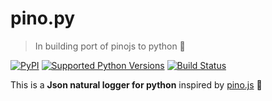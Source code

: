 # pino.py
> In building port of pinojs to python :snake:

[![PyPI](https://img.shields.io/pypi/v/pino.svg)](https://pypi.org/project/pino/)
[![Supported Python Versions](https://img.shields.io/pypi/pyversions/pino.svg)](https://pypi.python.org/pypi/pino)
[![Build Status](https://travis-ci.com/CoorpAcademy/pino.py.svg?branch=master)](https://travis-ci.com/CoorpAcademy/pino.py)

This is a **Json natural logger for python** inspired by [pino.js](https://github.com/pinojs/pino) :evergreen_tree:
